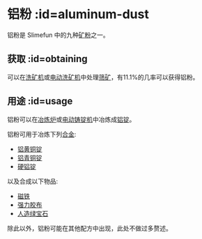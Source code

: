 # 铝粉 :id=aluminum-dust

铝粉是 Slimefun 中的九种[矿粉](/Dusts)之一。

## 获取 :id=obtaining

可以在[洗矿机](/Ore-Washer)或[电动洗矿机](/Electric-Dust-Washer)中处理[筛矿](/Sifted-Ore)，有11.1%的几率可以获得铝粉。

## 用途 :id=usage

铝粉可以在[冶炼炉](/Smeltery)或[电动铸锭机](/Electric-Ingot-Factory)中冶炼成[铝锭](/Aluminum-Ingot)。

铝粉可用于冶炼下列[合金](/Ingots#Alloys):

* [铝黄铜锭](/Aluminum-Brass-Ingot)
* [铝青铜锭](/Aluminum-Bronze-Ingot)
* [硬铝锭](/Duralumin-Ingot)

以及合成以下物品:

* [磁铁](/Magnet)
* [强力胶布](/Duct-Tape)
* [人造绿宝石](/Synthetic-Emerald)

除此以外，铝粉可能在其他配方中出现，此处不做过多赘述。
